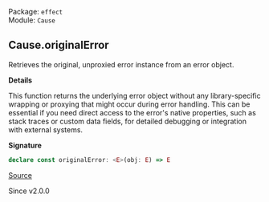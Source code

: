 Package: `effect`<br />
Module: `Cause`<br />

## Cause.originalError

Retrieves the original, unproxied error instance from an error object.

**Details**

This function returns the underlying error object without any
library-specific wrapping or proxying that might occur during error handling.
This can be essential if you need direct access to the error's native
properties, such as stack traces or custom data fields, for detailed
debugging or integration with external systems.

**Signature**

```ts
declare const originalError: <E>(obj: E) => E
```

[Source](https://github.com/Effect-TS/effect/tree/main/packages/effect/src/Cause.ts#L1555)

Since v2.0.0